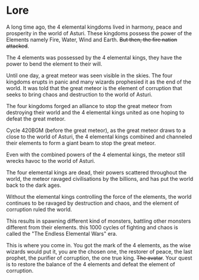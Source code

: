 # Lore
A long time ago, the 4 elemental kingdoms lived in harmony, peace and prosperity in the world of Asturi. These kingdoms possess the power of the Elements namely Fire, Water, Wind and Earth. ~~But then, the fire nation attacked~~. 

The 4 elements was possessed by the 4 elemental kings, they have the power to bend the element to their will. 

Until one day, a great meteor was seen visible in the skies. The four kingdoms erupts in panic and many wizards  prophesied it as the end of the world. It was told that the great meteor is the element of corruption that seeks to bring chaos and destruction to the world of Asturi.

The four kingdoms forged an alliance to stop the great meteor from destroying their world and the 4 elemental kings united as one hoping to defeat the great meteor. 

Cycle 420BGM (before the great meteor), as the great meteor draws to a close to the world of Asturi, the 4 elemental kings combined and channeled their elements to form a giant beam to stop the great meteor.

 Even with the combined powers of the 4 elemental kings, the meteor still wrecks havoc to the world of Asturi. 

The four elemental kings are dead, their powers scattered throughout the world, the meteor ravaged civilisations by the billions, and has put the world back to the dark ages. 

Without the elemental kings controlling the force of the elements, the world continues to be ravaged by destruction and chaos, and the element of corruption ruled the world.

This results in spawning different kind of monsters, battling other monsters different from their elements. this 1000 cycles of fighting and chaos is called the "The Endless Elemental Wars" era.

This is where you come in. You got the mark of the 4 elements, as the wise wizards would put it, you are the chosen one, the restorer of peace, the last prophet, the purifier of corruption, the one true king. ~~The avatar~~. Your quest is to restore the balance of the 4 elements and defeat the element of corruption.
